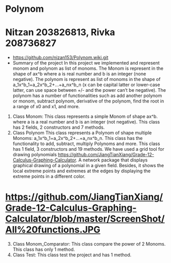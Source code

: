 # Polynom
# Nitzan 203826813, Rivka 208736827 
* https://github.com/nizan153/Polynom.wiki.git
* Summary of the project 
In this project we implemented and represent monom and polynom as list of monoms. The Monom is represent in the shape of ax^b where a is real number and b is an integer (none negative). 
The polynom is represent as list of monoms in the shape of a_1x^b_1+a_2x^b_2+…+a_nx^b_n (x can be capital latter or lower-case latter, can use space between +/- and the power can’t be negative). The polynom has a number of functionalities such as add another polynom or monom, subtract polynom, derivative of the polynom, find the root in a range of x0 and x1, and more. 
1. Class Monom: 
This class represents a simple Monom of shape ax^b. where a is a real number and b is an integer (not negative). 
This class has 2 fields, 2 constructors and 7 methods. 
2. Class Polynom
This class represents a Polynom of shape multiple Monoms: a_1x^b_1+a_2x^b_2+…+a_nx^b_n. 
This class has the functionality to add, subtract, multiply Polynoms and more. 
This class has 1 field, 3 constructors and 19 methods. 
We have used a grid tool for drawing polynomials https://github.com/JiangTianXiang/Grade-12-Calculus-Graphing-Calculator.
 A network package that displays graphical drawing of a polynomial in a given field. Besides, it shows the local extreme points and extremes at the edges by displaying the extreme points in a different color.
# https://github.com/JiangTianXiang/Grade-12-Calculus-Graphing-Calculator/blob/master/ScreenShot/All%20functions.JPG
3. Class Monom_Comparator: 
This class compare the power of 2 Monoms. 
This class has only 1 method. 
4. Class Test: 
This class test the project and has 1 method. 
